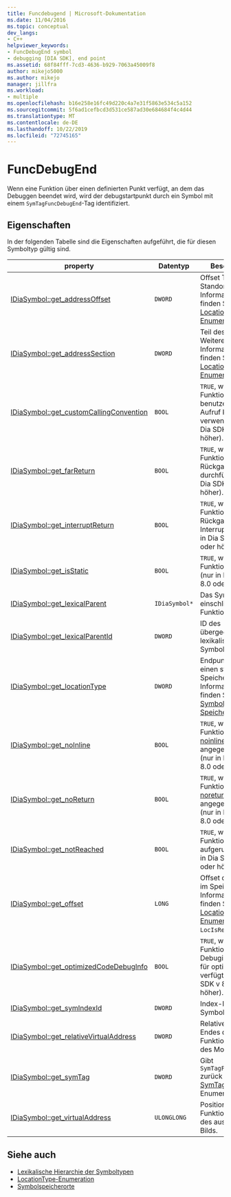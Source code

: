 ```yaml
---
title: Funcdebugend | Microsoft-Dokumentation
ms.date: 11/04/2016
ms.topic: conceptual
dev_langs:
- C++
helpviewer_keywords:
- FuncDebugEnd symbol
- debugging [DIA SDK], end point
ms.assetid: 68f84fff-7cd3-4636-b929-7063a45009f8
author: mikejo5000
ms.author: mikejo
manager: jillfra
ms.workload:
- multiple
ms.openlocfilehash: b16e258e16fc49d220c4a7e31f5863e534c5a152
ms.sourcegitcommit: 5f6ad1cefbcd3d531ce587ad30e684684f4c4d44
ms.translationtype: MT
ms.contentlocale: de-DE
ms.lasthandoff: 10/22/2019
ms.locfileid: "72745165"
---
```

# <a name="funcdebugend"></a>FuncDebugEnd
Wenn eine Funktion über einen definierten Punkt verfügt, an dem das Debuggen beendet wird, wird der debugstartpunkt durch ein Symbol mit einem `SymTagFuncDebugEnd`-Tag identifiziert.

## <a name="properties"></a>Eigenschaften
 In der folgenden Tabelle sind die Eigenschaften aufgeführt, die für diesen Symboltyp gültig sind.

|property|Datentyp|Beschreibung|
|--------------|---------------|-----------------|
|[IDiaSymbol::get_addressOffset](../../debugger/debug-interface-access/idiasymbol-get-addressoffset.md)|`DWORD`|Offset Teil des Standorts; Weitere Informationen finden Sie unter der [LocationType-Enumeration](../../debugger/debug-interface-access/locationtype.md).|
|[IDiaSymbol::get_addressSection](../../debugger/debug-interface-access/idiasymbol-get-addresssection.md)|`DWORD`|Teil des Standorts; Weitere Informationen finden Sie unter der [LocationType-Enumeration](../../debugger/debug-interface-access/locationtype.md).|
|[IDiaSymbol::get_customCallingConvention](../../debugger/debug-interface-access/idiasymbol-get-customcallingconvention.md)|`BOOL`|`TRUE`, wenn die Funktion eine benutzerdefinierte Aufruf Konvention verwendet (nur in Dia SDK v 8.0 oder höher).|
|[IDiaSymbol::get_farReturn](../../debugger/debug-interface-access/idiasymbol-get-farreturn.md)|`BOOL`|`TRUE`, wenn die Funktion eine lange Rückgabe durchführt (nur in Dia SDK v 8.0 oder höher).|
|[IDiaSymbol::get_interruptReturn](../../debugger/debug-interface-access/idiasymbol-get-interruptreturn.md)|`BOOL`|`TRUE`, wenn die Funktion eine Rückgabe von Interrupt enthält (nur in Dia SDK v 8.0 oder höher).|
|[IDiaSymbol::get_isStatic](../../debugger/debug-interface-access/idiasymbol-get-isstatic.md)|`BOOL`|`TRUE`, wenn die Funktion statisch ist (nur in Dia SDK v 8.0 oder höher).|
|[IDiaSymbol::get_lexicalParent](../../debugger/debug-interface-access/idiasymbol-get-lexicalparent.md)|`IDiaSymbol*`|Das Symbol für die einschließende Funktion.|
|[IDiaSymbol::get_lexicalParentId](../../debugger/debug-interface-access/idiasymbol-get-lexicalparentid.md)|`DWORD`|ID des übergeordneten lexikalischen Symbols.|
|[IDiaSymbol::get_locationType](../../debugger/debug-interface-access/idiasymbol-get-locationtype.md)|`DWORD`|Endpunkte haben einen statischen Speicherort. Weitere Informationen finden Sie unter [Symbol Speicherorte](../../debugger/debug-interface-access/symbol-locations.md).|
|[IDiaSymbol::get_noInline](../../debugger/debug-interface-access/idiasymbol-get-noinline.md)|`BOOL`|`TRUE`, wenn die Funktion mit dem [noinline](/cpp/cpp/noinline) -Attribut angegeben wurde (nur in Dia SDK v 8.0 oder höher).|
|[IDiaSymbol::get_noReturn](../../debugger/debug-interface-access/idiasymbol-get-noreturn.md)|`BOOL`|`TRUE`, wenn die Funktion mit dem [noreturn](/cpp/cpp/noreturn) -Attribut angegeben wurde (nur in Dia SDK v 8.0 oder höher).|
|[IDiaSymbol::get_notReached](../../debugger/debug-interface-access/idiasymbol-get-notreached.md)|`BOOL`|`TRUE`, wenn die Funktion niemals aufgerufen wird (nur in Dia SDK v 8.0 oder höher).|
|[IDiaSymbol::get_offset](../../debugger/debug-interface-access/idiasymbol-get-offset.md)|`LONG`|Offset des Symbols im Speicher; Weitere Informationen finden Sie unter der [LocationType-Enumeration](../../debugger/debug-interface-access/locationtype.md), `LocIsRegRel`.|
|[IDiaSymbol::get_optimizedCodeDebugInfo](../../debugger/debug-interface-access/idiasymbol-get-optimizedcodedebuginfo.md)|`BOOL`|`TRUE`, wenn die Funktion über Debuginformationen für optimierten Code verfügt (nur in Dia SDK v 8.0 oder höher).|
|[IDiaSymbol::get_symIndexId](../../debugger/debug-interface-access/idiasymbol-get-symindexid.md)|`DWORD`|Index-ID des Symbols.|
|[IDiaSymbol::get_relativeVirtualAddress](../../debugger/debug-interface-access/idiasymbol-get-relativevirtualaddress.md)|`DWORD`|Relative Position des Endes dieser Funktion innerhalb des Moduls.|
|[IDiaSymbol::get_symTag](../../debugger/debug-interface-access/idiasymbol-get-symtag.md)|`DWORD`|Gibt `SymTagFuncDebugEnd` zurück (einen der [SymTagEnum](../../debugger/debug-interface-access/symtagenum.md) -Enumerationswerte).|
|[IDiaSymbol::get_virtualAddress](../../debugger/debug-interface-access/idiasymbol-get-virtualaddress.md)|`ULONGLONG`|Position dieser Funktion innerhalb des ausführbaren Bilds.|

## <a name="see-also"></a>Siehe auch
- [Lexikalische Hierarchie der Symboltypen](../../debugger/debug-interface-access/lexical-hierarchy-of-symbol-types.md)
- [LocationType-Enumeration](../../debugger/debug-interface-access/locationtype.md)
- [Symbolspeicherorte](../../debugger/debug-interface-access/symbol-locations.md)